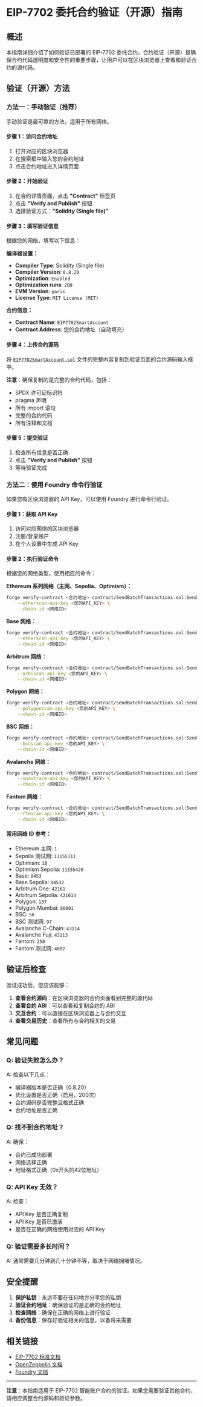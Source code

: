 # EIP-7702 委托合约验证（开源）指南

## 概述

本指南详细介绍了如何验证已部署的 EIP-7702 委托合约。合约验证（开源）是确保合约代码透明度和安全性的重要步骤，让用户可以在区块浏览器上查看和验证合约的源代码。

## 验证（开源）方法

### 方法一：手动验证（推荐）

手动验证是最可靠的方法，适用于所有网络。

#### 步骤 1：访问合约地址
1. 打开对应的区块浏览器
2. 在搜索框中输入您的合约地址
3. 点击合约地址进入详情页面

#### 步骤 2：开始验证
1. 在合约详情页面，点击 **"Contract"** 标签页
2. 点击 **"Verify and Publish"** 按钮
3. 选择验证方式：**"Solidity (Single file)"**

#### 步骤 3：填写验证信息
根据您的网络，填写以下信息：

**编译器设置：**
- **Compiler Type**: Solidity (Single file)
- **Compiler Version**: `0.8.20`
- **Optimization**: `Enabled`
- **Optimization runs**: `200`
- **EVM Version**: `paris`
- **License Type**: `MIT License (MIT)`

**合约信息：**
- **Contract Name**: `EIP7702SmartAccount`
- **Contract Address**: 您的合约地址（自动填充）

#### 步骤 4：上传合约源码
将 [`EIP7702SmartAccount.sol`](src/EIP7702SmartAccount.sol) 文件的完整内容复制到验证页面的合约源码输入框中。

**注意**：确保复制的是完整的合约代码，包括：
- SPDX 许可证标识符
- pragma 声明
- 所有 import 语句
- 完整的合约代码
- 所有注释和文档

#### 步骤 5：提交验证
1. 检查所有信息是否正确
2. 点击 **"Verify and Publish"** 按钮
3. 等待验证完成

### 方法二：使用 Foundry 命令行验证

如果您有区块浏览器的 API Key，可以使用 Foundry 进行命令行验证。

#### 步骤 1：获取 API Key
1. 访问对应网络的区块浏览器
2. 注册/登录账户
3. 在个人设置中生成 API Key

#### 步骤 2：执行验证命令
根据您的网络类型，使用相应的命令：

**Ethereum 系列网络（主网、Sepolia、Optimism）：**
```bash
forge verify-contract <合约地址> contract/SendBatchTransactions.sol:SendBatchTransactions \
    --etherscan-api-key <您的API_KEY> \
    --chain-id <网络ID>
```

**Base 网络：**
```bash
forge verify-contract <合约地址> contract/SendBatchTransactions.sol:SendBatchTransactions \
    --etherscan-api-key <您的API_KEY> \
    --chain-id <网络ID>
```

**Arbitrum 网络：**
```bash
forge verify-contract <合约地址> contract/SendBatchTransactions.sol:SendBatchTransactions \
    --arbiscan-api-key <您的API_KEY> \
    --chain-id <网络ID>
```

**Polygon 网络：**
```bash
forge verify-contract <合约地址> contract/SendBatchTransactions.sol:SendBatchTransactions \
    --polygonscan-api-key <您的API_KEY> \
    --chain-id <网络ID>
```

**BSC 网络：**
```bash
forge verify-contract <合约地址> contract/SendBatchTransactions.sol:SendBatchTransactions \
    --bscscan-api-key <您的API_KEY> \
    --chain-id <网络ID>
```

**Avalanche 网络：**
```bash
forge verify-contract <合约地址> contract/SendBatchTransactions.sol:SendBatchTransactions \
    --snowtrace-api-key <您的API_KEY> \
    --chain-id <网络ID>
```

**Fantom 网络：**
```bash
forge verify-contract <合约地址> contract/SendBatchTransactions.sol:SendBatchTransactions \
    --ftmscan-api-key <您的API_KEY> \
    --chain-id <网络ID>
```

#### 常用网络 ID 参考：
- Ethereum 主网: `1`
- Sepolia 测试网: `11155111`
- Optimism: `10`
- Optimism Sepolia: `11155420`
- Base: `8453`
- Base Sepolia: `84532`
- Arbitrum One: `42161`
- Arbitrum Sepolia: `421614`
- Polygon: `137`
- Polygon Mumbai: `80001`
- BSC: `56`
- BSC 测试网: `97`
- Avalanche C-Chain: `43114`
- Avalanche Fuji: `43113`
- Fantom: `250`
- Fantom 测试网: `4002`

## 验证后检查

验证成功后，您应该能够：

1. **查看合约源码**：在区块浏览器的合约页面看到完整的源代码
2. **查看合约 ABI**：可以查看和复制合约的 ABI
3. **交互合约**：可以直接在区块浏览器上与合约交互
4. **查看交易历史**：查看所有与合约相关的交易

## 常见问题

### Q: 验证失败怎么办？
A: 检查以下几点：
- 编译器版本是否正确（0.8.20）
- 优化设置是否正确（启用，200次）
- 合约源码是否完整且格式正确
- 合约地址是否正确

### Q: 找不到合约地址？
A: 确保：
- 合约已成功部署
- 网络选择正确
- 地址格式正确（0x开头的42位地址）

### Q: API Key 无效？
A: 检查：
- API Key 是否正确复制
- API Key 是否已激活
- 是否在正确的网络使用对应的 API Key

### Q: 验证需要多长时间？
A: 通常需要几分钟到几十分钟不等，取决于网络拥堵情况。

## 安全提醒

1. **保护私钥**：永远不要在任何地方分享您的私钥
2. **验证合约地址**：确保验证的是正确的合约地址
3. **检查网络**：确保在正确的网络上进行验证
4. **备份信息**：保存好验证相关的信息，以备将来需要

## 相关链接

- [EIP-7702 标准文档](https://eips.ethereum.org/EIPS/eip-7702)
- [OpenZeppelin 文档](https://docs.openzeppelin.com/)
- [Foundry 文档](https://book.getfoundry.sh/)

---

**注意**：本指南适用于 EIP-7702 智能账户合约的验证。如果您需要验证其他合约，请相应调整合约源码和验证参数。
